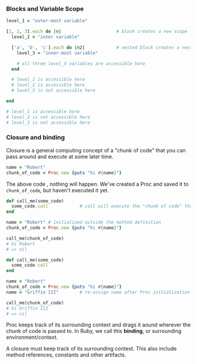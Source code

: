 ### Blocks and Variable Scope

```ruby
level_1 = "outer-most variable"

[1, 2, 3].each do |n|                     # block creates a new scope
  level_2 = "inner variable"

  ['a', 'b', 'c'].each do |n2|            # nested block creates a nested scope
    level_3 = "inner-most variable"

    # all three level_X variables are accessible here
  end

  # level_1 is accessible here
  # level_2 is accessible here
  # level_3 is not accessible here

end

# level_1 is accessible here
# level_2 is not accessible here
# level_3 is not accessible here
```

### Closure and binding

Closure is a general computing concept of a "chunk of code" that you can pass around and execute at some later time.

```ruby
name = "Robert"
chunk_of_code = Proc.new {puts "hi #{name}"}
```

The above code , nothing will happen.
We've created a Proc and saved it to `chunk_of_code`, but haven't executed it yet.

```ruby
def call_me(some_code)
  some_code.call            # call will execute the "chunk of code" that gets passed in
end

name = "Robert" # initialized outside the method definition
chunk_of_code = Proc.new {puts "hi #{name}"}

call_me(chunk_of_code)
# hi Robert
# => nil
```

```ruby
def call_me(some_code)
  some_code.call
end

name = "Robert"
chunk_of_code = Proc.new {puts "hi #{name}"}
name = "Griffin III"        # re-assign name after Proc initialization

call_me(chunk_of_code)
# hi Griffin III
# => nil
```

Proc keeps track of its surrounding context and drags it aound wherever the chunk of code is passed to. 
In Ruby, we call this **binding**, or surrounding environment/context.

A closure must keep track of its surrounding context. This also include method references, constants and other artifacts.


